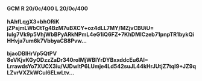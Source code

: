 #### GCM R 20/0c/400 L 20/0c/400
**hAhfLqgX3+bhORiK**<br/>**jZPsjmLWbCtTg4BzM7uBXCY+oz4dLL7MY/MZjvCBUiU=**<br/>**luIg7Vk9p5VhjWbBPyARkNPmL4eG1iQ6FZ+7KhDMICzeb71pnpTR1bykQiHHvja7um6k7VbbyaCB8Pvw...**<br/><br/>
**bjaoDBlHrVp5QtPV**<br/>**8eVKjvKGyODzzZaDr340roIMjWBlYrDYBxxddcEu6AI=**<br/>**LrrawdsYo7XUCX3iu/VJDwItP6LUmje4Ld542suJL44kHrJUtjZ7tql9+JZ9qLZvrVXZkWCul6ELwLtv...**